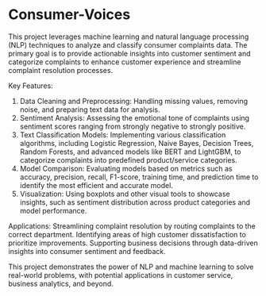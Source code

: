 # Consumer-Voices
This project leverages machine learning and natural language processing (NLP) techniques to analyze and classify consumer complaints data. The primary goal is to provide actionable insights into customer sentiment and categorize complaints to enhance customer experience and streamline complaint resolution processes.

Key Features:

1. Data Cleaning and Preprocessing: Handling missing values, removing noise, and preparing text data for analysis.
2. Sentiment Analysis: Assessing the emotional tone of complaints using sentiment scores ranging from strongly negative to strongly positive.
3. Text Classification Models: Implementing various classification algorithms, including Logistic Regression, Naive Bayes, Decision Trees, Random Forests, and advanced models like BERT and LightGBM, to categorize complaints into predefined product/service categories.
4. Model Comparison: Evaluating models based on metrics such as accuracy, precision, recall, F1-score, training time, and prediction time to identify the most efficient and accurate model.
5. Visualization: Using boxplots and other visual tools to showcase insights, such as sentiment distribution across product categories and model performance.

Applications:
Streamlining complaint resolution by routing complaints to the correct department.
Identifying areas of high customer dissatisfaction to prioritize improvements.
Supporting business decisions through data-driven insights into consumer sentiment and feedback.

This project demonstrates the power of NLP and machine learning to solve real-world problems, with potential applications in customer service, business analytics, and beyond.
